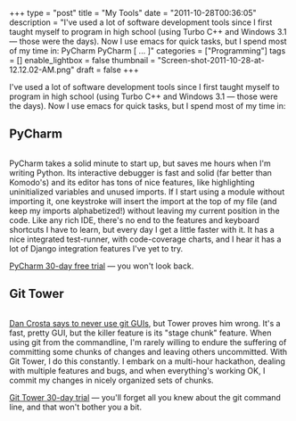 +++
type = "post"
title = "My Tools"
date = "2011-10-28T00:36:05"
description = "I've used a lot of software development tools since I first taught myself to program in high school (using Turbo C++ and Windows 3.1 &#8212; those were the days). Now I use emacs for quick tasks, but I spend most of my time in: PyCharm PyCharm [ ... ]"
categories = ["Programming"]
tags = []
enable_lightbox = false
thumbnail = "Screen-shot-2011-10-28-at-12.12.02-AM.png"
draft = false
+++

<p>I've used a lot of software development tools since I first taught
myself to program in high school (using Turbo C++ and Windows 3.1 —
those were the days). Now I use emacs for quick tasks, but I spend most
of my time in:</p>
<h2 id="pycharm">PyCharm</h2>
<p><img style="display:block; margin-left:auto; margin-right:auto;" src="Screen-shot-2011-10-28-at-12.12.23-AM.png" title="" /></p>
<p>PyCharm takes a solid minute to start up, but saves me hours when I'm
writing Python. Its interactive debugger is fast and solid (far better
than Komodo's) and its editor has tons of nice features, like
highlighting uninitialized variables and unused imports. If I start
using a module without importing it, one keystroke will insert the
import at the top of my file (and keep my imports alphabetized!) without
leaving my current position in the code. Like any rich IDE, there's no
end to the features and keyboard shortcuts I have to learn, but every
day I get a little faster with it. It has a nice integrated test-runner,
with code-coverage charts, and I hear it has a lot of Django integration
features I've yet to try.</p>
<p><a href="http://www.jetbrains.com/pycharm/" title="PyCharm">PyCharm 30-day free trial</a>
— you won't look back.</p>
<h2 id="git-tower">Git Tower</h2>
<p><img style="display:block; margin-left:auto; margin-right:auto;" src="Screen-shot-2011-10-28-at-12.12.02-AM.png" title="" /></p>
<p><a href="http://late.am/post/2011/09/27/never-use-source-control-guis" title="Never Use Source Control GUIs">Dan Crosta says to never use git
GUIs</a>,
but Tower proves him wrong. It's a fast, pretty GUI, but the killer
feature is its "stage chunk" feature. When using git from the
commandline, I'm rarely willing to endure the suffering of committing
some chunks of changes and leaving others uncommitted. With Git Tower, I
do this constantly. I embark on a multi-hour hackathon, dealing with
multiple features and bugs, and when everything's working OK, I commit
my changes in nicely organized sets of chunks.</p>
<p><a href="http://www.git-tower.com/">Git Tower 30-day trial</a> — you'll forget all
you knew about the git command line, and that won't bother you a bit.</p>
    